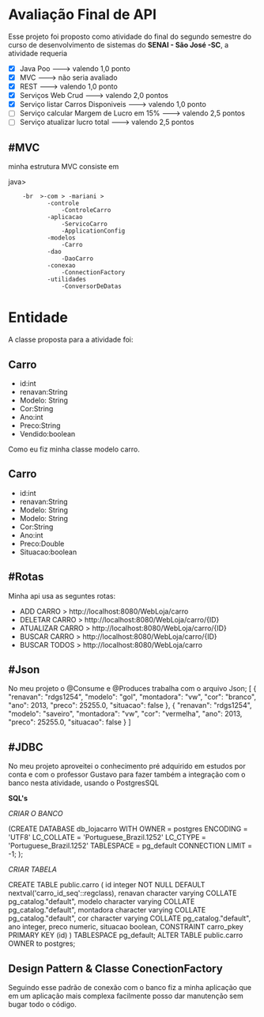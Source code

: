# Avaliação Final de API 

Esse projeto foi proposto como atividade do final do segundo semestre do curso de desenvolvimento de sistemas do  **SENAI - São José -SC**, a atividade requeria

 - [x] Java Poo 															---> valendo 1,0  ponto
 - [x] MVC																	--->  não seria avaliado
 - [x] REST																	---> valendo 1,0 ponto
 - [x] Serviços Web Crud											---> valendo 2,0 pontos
 - [x] Serviço listar Carros Disponiveis						--->  valendo 1,0 ponto
 - [ ] Serviço calcular Margem de Lucro em 15% 	---> valendo 2,5 pontos
 - [ ] Serviço atualizar lucro total								---> valendo 2,5 pontos

#MVC
-
minha estrutura MVC consiste em 

java>
		
		-br  >-com > -mariani > 
			   -controle
				   -ControleCarro
			   -aplicacao
				   -ServicoCarro
				   -ApplicationConfig
			   -modelos
				   -Carro
			   -dao
				   -DaoCarro
			   -conexao
				   -ConnectionFactory
			   -utilidades	
				   -ConversorDeDatas																			
# Entidade 
A classe proposta para a atividade foi:

Carro                                                
------------
 - id:int
 - renavan:String
 - Modelo: String
 - Cor:String
 - Ano:int
 - Preco:String
 - Vendido:boolean

Como eu fiz minha classe modelo carro.

Carro
-------

 - id:int
 - renavan:String
 - Modelo: String
 - Modelo: String
 - Cor:String
 - Ano:int
 - Preco:Double
 - Situacao:boolean


#Rotas
-
Minha api usa as seguntes rotas:

 * ADD CARRO > http://localhost:8080/WebLoja/carro
 * DELETAR CARRO > http://localhost:8080/WebLoja/carro/{ID}
 * ATUALIZAR CARRO > http://localhost:8080/WebLoja/carro/{ID}
 * BUSCAR CARRO > http://localhost:8080/WebLoja/carro/{ID}
 * BUSCAR TODOS > http://localhost:8080/WebLoja/carro

#Json
-
No meu projeto o @Consume e @Produces trabalha com o arquivo Json;
[
  {
    "renavan": "rdgs1254",
    "modelo": "gol",
    "montadora": "vw",
    "cor": "branco",
    "ano": 2013,
    "preco": 25255.0,
    "situacao": false
  },
  {
    "renavan": "rdgs1254",
    "modelo": "saveiro",
    "montadora": "vw",
    "cor": "vermelha",
    "ano": 2013,
    "preco": 25255.0,
    "situacao": false
  }
]

#JDBC
-
No meu projeto aproveitei o conhecimento pré adquirido em estudos por conta e  com o professor Gustavo para fazer também a integração com o banco nesta atividade, usando o PostgresSQL

**SQL's**

*CRIAR O BANCO*

 (CREATE DATABASE db_lojacarro WITH OWNER = postgres ENCODING = 'UTF8' LC_COLLATE = 'Portuguese_Brazil.1252' LC_CTYPE = 'Portuguese_Brazil.1252' TABLESPACE = pg_default CONNECTION LIMIT = -1; );
 
*CRIAR TABELA*

 CREATE TABLE public.carro ( id integer NOT NULL DEFAULT nextval('carro_id_seq'::regclass), renavan character varying COLLATE pg_catalog."default", modelo character varying COLLATE pg_catalog."default", montadora character varying COLLATE pg_catalog."default", cor character varying COLLATE pg_catalog."default", ano integer, preco numeric, situacao boolean, CONSTRAINT carro_pkey PRIMARY KEY (id) ) TABLESPACE pg_default; ALTER TABLE public.carro OWNER to postgres;


**Design Pattern** & Classe ConectionFactory
-
Seguindo esse padrão de conexão com o banco fiz a minha aplicação que em um aplicação mais complexa facilmente posso dar manutenção sem bugar todo o código.
